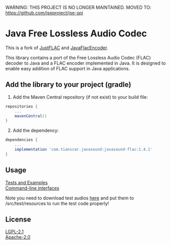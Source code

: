 WARNING: THIS PROJECT IS NO LONGER MAINTAINED. MOVED TO: https://github.com/jseproject/jse-spi

# Java Free Lossless Audio Codec
This is a fork of [JustFLAC](https://github.com/drogatkin/JustFLAC) and [JavaFlacEncoder](https://github.com/amplexus/java-flac-encoder).

This library contains a port of the Free Lossless Audio Codec (FLAC) decoder to Java and a FLAC encoder implemented in Java. It is designed to enable easy addition of FLAC support in Java applications.

## Add the library to your project (gradle)
1. Add the Maven Central repository (if not exist) to your build file:
```groovy
repositories {
    ...
    mavenCentral()
}
```

2. Add the dependency:
```groovy
dependencies {
    ...
    implementation 'com.tianscar.javasound:javasound-flac:1.4.1'
}
```

## Usage
[Tests and Examples](/src/test/java/org/kc7bfi/jflac/test)  
[Command-line interfaces](/src/test/java/org/kc7bfi/jflac/cli)

Note you need to download test audios [here](https://github.com/Tianscar/fbodemo1) and put them to /src/test/resources to run the test code properly!

## License
[LGPL-2.1](/LICENSE.LGPL-2.1)  
[Apache-2.0](/LICENSE.Apache-2.0)
